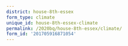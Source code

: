 ```yaml
---
district: house-8th-essex
form_type: climate
unique_id: house-8th-essex-climate
permalink: /2020bq/house-8th-essex/climate/
form_id: '201705916871054'
---
```

